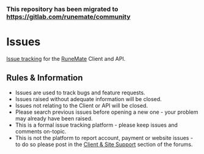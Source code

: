 ### This repository has been migrated to https://gitlab.com/runemate/community




# Issues

[Issue tracking](https://github.com/RuneMate/Issues/issues) for the [RuneMate](https://www.runemate.com) Client and API.

## Rules & Information

- Issues are used to track bugs and feature requests.
- Issues raised without adequate information will be closed.
- Issues not relating to the Client or API will be closed.
- Please search previous issues before opening a new one - your problem may already have been raised.
- This is a formal issue tracking platform - please keep issues and comments on-topic.
- This is not the platform to report account, payment or website issues - to do so please post in the [Client & Site Support](https://www.runemate.com/community/forums/client-site-support.69/) section of the forums.

